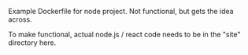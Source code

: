 Example Dockerfile for node project. Not functional, but gets the idea across.

To make functional, actual node.js / react code needs to be in the "site" directory here.
